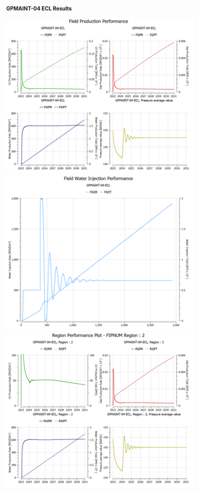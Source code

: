 #### GPMAINT-04 ECL Results

![](ECL/GPMAINT-04-ECL-Field_Production_Performance.png)
![](ECL/GPMAINT-04-ECL-Field_Water_Injection_Performance.png)
![](ECL/GPMAINT-04-ECL-Region_Performance_Plot_FIPNUM_Region_2.png)
